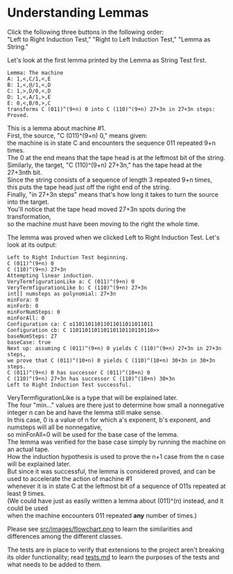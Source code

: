 # Understanding Lemmas

Click the following three buttons in the following order:  
"Left to Right Induction Test," "Right to Left Induction Test," "Lemma as String."

Let's look at the first lemma printed by the Lemma as String Test first.

    Lemma: The machine
    A: 1,<,C/1,<,E
    B: 1,<,@/1,<,D
    C: 1,>,D/0,<,D
    D: 1,<,A/1,>,E
    E: 0,<,B/0,>,C
    transforms C (011)^(9+n) 0 into C (110)^(9+n) 27+3n in 27+3n steps: Proved.

This is a lemma about machine #1.  
First, the source, "C (011)^(9+n) 0," means given:  
the machine is in state C and encounters the sequence 011 repeated 9+n times.  
The 0 at the end means that the tape head is at the leftmost bit of the string.  
Similarly, the target, "C (110)^(9+n) 27+3n," has the tape head at the 27+3nth bit.  
Since the string consists of a sequence of length 3 repeated 9+n times,  
this puts the tape head just off the right end of the string.  
Finally, "in 27+3n steps" means that's how long it takes to turn the source into the target.  
You'll notice that the tape head moved 27+3n spots during the transformation,  
so the machine must have been moving to the right the whole time.

The lemma was proved when we clicked Left to Right Induction Test. Let's look at its output:

    Left to Right Induction Test beginning.
    C (011)^(9+n) 0
    C (110)^(9+n) 27+3n
    Attempting linear induction.
    VeryTermfigurationLike a: C (011)^(9+n) 0
    VeryTermfigurationLike b: C (110)^(9+n) 27+3n
    int[] numsteps as polynomial: 27+3n
    minFora: 0
    minForb: 0
    minForNumSteps: 0
    minForAll: 0
    Configuration ca: C o11011011011011011011011011
    Configuration cb: C 110110110110110110110110110>>
    baseNumSteps: 27
    baseCase: true
    Next up: assuming C (011)^(9+n) 0 yields C (110)^(9+n) 27+3n in 27+3n steps,
    we prove that C (011)^(10+n) 0 yields C (110)^(10+n) 30+3n in 30+3n steps.
    C (011)^(9+n) 0 has successor C (011)^(10+n) 0
    C (110)^(9+n) 27+3n has successor C (110)^(10+n) 30+3n
    Left to Right Induction Test successful.

VeryTermfigurationLike is a type that will be explained later.  
The four "min..." values are there just to determine how small a nonnegative integer n can be and have the lemma still make sense.  
In this case, 0 is a value of n for which a's exponent, b's exponent, and numsteps will all be nonnegative,  
so minForAll=0 will be used for the base case of the lemma.  
The lemma was verified for the base case simply by running the machine on an actual tape.  
How the induction hypothesis is used to prove the n+1 case from the n case will be explained later.  
But since it was successful, the lemma is considered proved, and can be used to accelerate the action of machine #1  
whenever it is in state C at the leftmost bit of a sequence of 011s repeated at least 9 times.  
(We could have just as easily written a lemma about (011)^(n) instead, and it could be used  
when the machine encounters 011 repeated __any__ number of times.)


Please see [src/images/flowchart.png](src/images/flowchart.png) to learn the similarities and differences among the different classes.

The tests are in place to verify that extensions to the project aren't breaking its older functionality; read [tests.md](tests.md) to learn the purposes of the tests and what needs to be added to them.